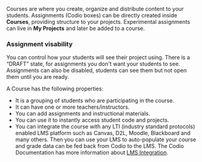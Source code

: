 Courses are where you create, organize and distribute content to your students. 
Assignments (Codio boxes) can be directly created inside **Courses**, providing structure to your projects. Experimental assignments can live in **My Projects** and later be added to a course. 

### Assignment visability
You can control how your students will see their project using. There is a “DRAFT” state, for assignments you don't want your students to see. Assignments can also be disabled, students can see them but not open them until you are ready.

A Course has the following properties:

- It is a grouping of students who are participating in the course.
- It can have one or more teachers/instructors.
- You can add assignments and instructional materials.
- You can use it to instantly access student code and projects.
- You can integrate the course with any LTI (industry standard protocols) enabled LMS platform such as Canvas, D2L, Moodle, Blackboard and many others. Then you can use your LMS to auto-populate your course and grade data can be fed back from Codio to the LMS. The Codio Documentation has more information about [LMS Integration](https://codio.com/docs/classes/lti/).